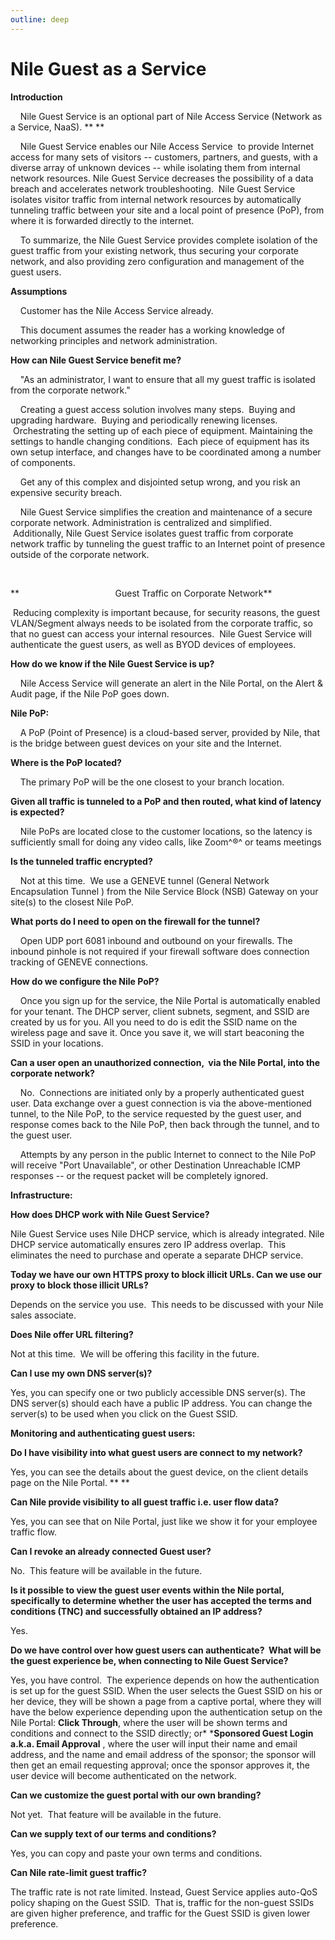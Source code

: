 ```yaml
---
outline: deep
---
```


# Nile Guest as a Service
**Introduction**

    Nile Guest Service is an optional part of Nile Access Service
(Network as a Service, NaaS). ** **

    Nile Guest Service enables our Nile Access Service  to provide
Internet access for many sets of visitors -- customers, partners, and
guests, with a diverse array of unknown devices -- while isolating them
from internal network resources. Nile Guest Service decreases the
possibility of a data breach and accelerates network troubleshooting.
 Nile Guest Service isolates visitor traffic from internal network
resources by automatically tunneling traffic between your site and a
local point of presence (PoP), from where it is forwarded directly to
the internet. 

    To summarize, the Nile Guest Service provides complete isolation of
the guest traffic from your existing network, thus securing your
corporate network, and also providing zero configuration and management
of the guest users.

**Assumptions**

    Customer has the Nile Access Service already. 

    This document assumes the reader has a working knowledge of
networking principles and network administration.


**How can Nile Guest Service benefit me?**

    "As an administrator, I want to ensure that all my guest traffic is
isolated from the corporate network."

    Creating a guest access solution involves many steps.  Buying and
upgrading hardware.  Buying and periodically renewing licenses.
 Orchestrating the setting up of each piece of equipment. Maintaining
the settings to handle changing conditions.  Each piece of equipment has
its own setup interface, and changes have to be coordinated among a
number of components. 

    Get any of this complex and disjointed setup wrong, and you risk an
expensive security breach.

    Nile Guest Service simplifies the creation and maintenance of a
secure corporate network. Administration is centralized and simplified.
 Additionally, Nile Guest Service isolates guest traffic from corporate
network traffic by tunneling the guest traffic to an Internet point of
presence outside of the corporate network.

   

**                                       Guest Traffic on Corporate
Network**

 Reducing complexity is important because, for security reasons, the
guest VLAN/Segment always needs to be isolated from the corporate
traffic, so that no guest can access your internal resources.  Nile
Guest Service will authenticate the guest users, as well as BYOD devices
of employees. 

**How do we know if the Nile Guest Service is up?**

    Nile Access Service will generate an alert in the Nile Portal, on
the Alert & Audit page, if the Nile PoP goes down.

**Nile PoP:**

    A PoP (Point of Presence) is a cloud-based server, provided by Nile,
that is the bridge between guest devices on your site and the Internet.

**Where is the PoP located?**

    The primary PoP will be the one closest to your branch location. 

**Given all traffic is tunneled to a PoP and then routed, what kind of
latency is expected?**

    Nile PoPs are located close to the customer locations, so the
latency is sufficiently small for doing any video calls, like Zoom^®^ or
teams meetings

**Is the tunneled traffic encrypted?**

    Not at this time.  We use a GENEVE tunnel (General Network
Encapsulation Tunnel ) from the Nile Service Block (NSB) Gateway on your
site(s) to the closest Nile PoP.

**What ports do I need to open on the firewall for the tunnel?**

    Open UDP port 6081 inbound and outbound on your firewalls. The
inbound pinhole is not required if your firewall software does
connection tracking of GENEVE connections.

**How do we configure the Nile PoP?**

    Once you sign up for the service, the Nile Portal is automatically
enabled for your tenant. The DHCP server, client subnets, segment, and
SSID are created by us for you. All you need to do is edit the SSID name
on the wireless page and save it. Once you save it, we will start
beaconing the SSID in your locations.

**Can a user open an unauthorized connection,  via the Nile Portal, into
the corporate network?**

    No.  Connections are initiated only by a properly authenticated
guest user. Data exchange over a guest connection is via the
above-mentioned tunnel, to the Nile PoP, to the service requested by the
guest user, and response comes back to the Nile PoP, then back through
the tunnel, and to the guest user.

    Attempts by any person in the public Internet to connect to the Nile
PoP will receive "Port Unavailable", or other Destination Unreachable
ICMP responses -- or the request packet will be completely ignored.

**Infrastructure:**

**How does DHCP work with Nile Guest Service?**

Nile Guest Service uses Nile DHCP service, which is already integrated.
Nile DHCP service automatically ensures zero IP address overlap.  This
eliminates the need to purchase and operate a separate DHCP service. 

**Today we have our own HTTPS proxy to block illicit URLs. Can we use
our proxy to block those illicit URLs?**

Depends on the service you use.  This needs to be discussed with your
Nile sales associate.

**Does Nile offer URL filtering?**

Not at this time.  We will be offering this facility in the future.

**Can I use my own DNS server(s)?**

Yes, you can specify one or two publicly accessible DNS server(s). The
DNS server(s) should each have a public IP address. You can change the
server(s) to be used when you click on the Guest SSID.

**Monitoring and authenticating guest users:**

**Do I have visibility into what guest users are connect to my
network?**

Yes, you can see the details about the guest device, on the client
details page on the Nile Portal. ** **

**Can Nile provide visibility to all guest traffic i.e. user flow
data?**

Yes, you can see that on Nile Portal, just like we show it for your
employee traffic flow. 

**Can I revoke an already connected Guest user?**

No.  This feature will be available in the future.

**Is it possible to view the guest user events within the Nile portal,
specifically to determine whether the user has accepted the terms and
conditions (TNC) and successfully obtained an IP address?**

Yes.

**Do we have control over how guest users can authenticate?  What will
be the guest experience be, when connecting to Nile Guest Service?**

Yes, you have control.  The experience depends on how the authentication
is set up for the guest SSID. When the user selects the Guest SSID on
his or her device, they will be shown a page from a captive portal,
where they will have the below experience depending upon the
authentication setup on the Nile Portal: **Click Through**, where the
user will be shown terms and conditions and connect to the SSID
directly; or* ***Sponsored Guest Login a.k.a. Email Approval** , where
the user will input their name and email address, and the name and email
address of the sponsor; the sponsor will then get an email requesting
approval; once the sponsor approves it, the user device will become
authenticated on the network. 

**Can we customize the guest portal with our own branding?**

Not yet.  That feature will be available in the future.

**Can we supply text of our terms and conditions?**

Yes, you can copy and paste your own terms and conditions. 

**Can Nile rate-limit guest traffic?**

The traffic rate is not rate limited. Instead, Guest Service applies
auto-QoS policy shaping on the Guest SSID.  That is, traffic for the
non-guest SSIDs are given higher preference, and traffic for the Guest
SSID is given lower preference. 